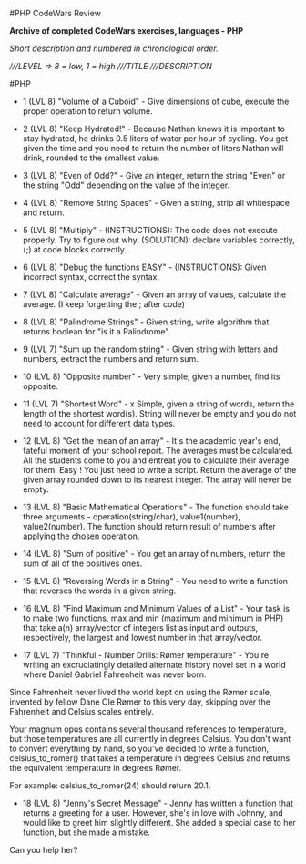 #PHP CodeWars Review

**Archive of completed CodeWars exercises, languages - PHP**

*Short description and numbered in chronological order.*

*///LEVEL => 8 = low, 1 = high*
*///TITLE*
*///DESCRIPTION*

#PHP

- 1 (LVL 8) "Volume of a Cuboid" - Give dimensions of cube, execute the proper operation to return volume.

- 2 (LVL 8) "Keep Hydrated!" - Because Nathan knows it is important to stay hydrated, he drinks 0.5 liters of water per hour of
 cycling.
 You get given the time and you need to return the number of liters Nathan will drink, rounded to the smallest value.

- 3 (LVL 8) "Even of Odd?" - Give an integer, return the string "Even" or the string "Odd" depending on the value of the integer.

- 4 (LVL 8) "Remove String Spaces" - Given a string, strip all whitespace and return.

- 5 (LVL 8) "Multiply" - (INSTRUCTIONS): The code does not execute properly. Try to figure out why.
                 (SOLUTION): declare variables correctly, (;) at code blocks correctly.

- 6 (LVL 8) "Debug the functions EASY" - (INSTRUCTIONS): Given incorrect syntax, correct the syntax.

- 7 (LVL 8) "Calculate average" - Given an array of values, calculate the average. (I keep forgetting the ; after code)

- 8 (LVL 8) "Palindrome Strings" - Given string, write algorithm that returns boolean for "is it a Palindrome".

- 9 (LVL 7) "Sum up the random string" - Given string with letters and numbers, extract the numbers and return sum.

- 10 (LVL 8) "Opposite number" - Very simple, given a number, find its opposite.

- 11 (LVL 7) "Shortest Word" - x Simple, given a string of words, return the length of the shortest word(s). String will never be
 empty and you do not need to account for different data types.

- 12 (LVL 8) "Get the mean of an array" - It's the academic year's end, fateful moment of your school report. The averages must be
 calculated. All the students come to you and entreat you to calculate their average for them. Easy ! You just need to write a
 script.
 Return the average of the given array rounded down to its nearest integer.
 The array will never be empty.

- 13 (LVL 8) "Basic Mathematical Operations" - The function should take three arguments - operation(string/char),
 value1(number), value2(number). The function should return result of numbers after applying the chosen operation.

- 14 (LVL 8) "Sum of positive" - You get an array of numbers, return the sum of all of the positives ones.

- 15 (LVL 8) "Reversing Words in a String" - You need to write a function that reverses the words in a given string.

- 16 (LVL 8) "Find Maximum and Minimum Values of a List" - Your task is to make two functions, max and min (maximum and minimum in
 PHP) that take a(n) array/vector of integers list as input and outputs, respectively, the largest and lowest number in that
 array/vector.

- 17 (LVL 7) "Thinkful - Number Drills: Rømer temperature" - You're writing an excruciatingly detailed alternate history novel set
 in a world where Daniel Gabriel Fahrenheit was never born.

 Since Fahrenheit never lived the world kept on using the Rømer scale, invented by fellow Dane Ole Rømer to this very day, skipping
 over the Fahrenheit and Celsius scales entirely.

 Your magnum opus contains several thousand references to temperature, but those temperatures are all currently in degrees Celsius.
 You don't want to convert everything by hand, so you've decided to write a function, celsius_to_romer() that takes a temperature in
 degrees Celsius and returns the equivalent temperature in degrees Rømer.

 For example: celsius_to_romer(24) should return 20.1.

 - 18 (LVL 8) "Jenny's Secret Message" - Jenny has written a function that returns a greeting for a user. However,
 she's in love with Johnny, and would like to greet him slightly different. She added a special case to her function,
 but she made a mistake.
 
 Can you help her?
